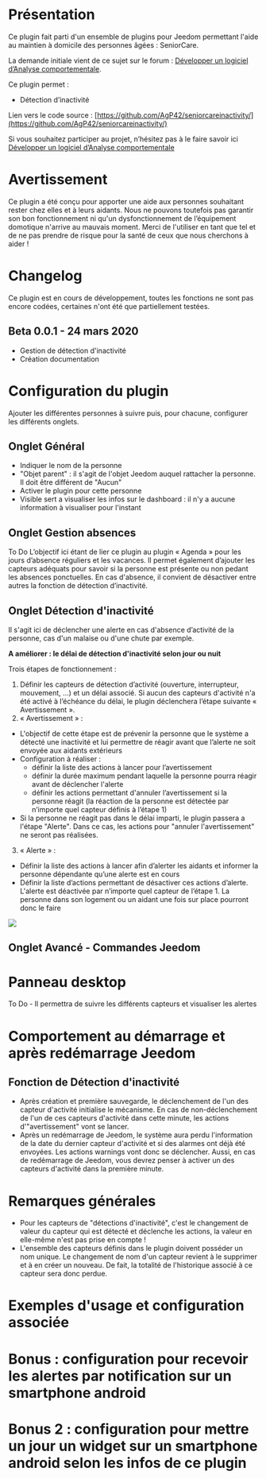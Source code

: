 Présentation
============

Ce plugin fait parti d'un ensemble de plugins pour Jeedom permettant l'aide au maintien à domicile des personnes âgées : SeniorCare.

La demande initiale vient de ce sujet sur le forum : [Développer un logiciel d’Analyse comportementale](https://community.jeedom.com/t/developper-un-logiciel-danalyse-comportementale/19111/2).

Ce plugin permet :

* Détection d’inactivité

Lien vers le code source : [https://github.com/AgP42/seniorcareinactivity/](https://github.com/AgP42/seniorcareinactivity/)

Si vous souhaitez participer au projet, n’hésitez pas à le faire savoir ici [Développer un logiciel d’Analyse comportementale](https://community.jeedom.com/t/developper-un-logiciel-danalyse-comportementale/19111/2)

Avertissement
==========

Ce plugin a été conçu pour apporter une aide aux personnes souhaitant rester chez elles et à leurs aidants.
Nous ne pouvons toutefois pas garantir son bon fonctionnement ni qu'un dysfonctionnement de l’équipement domotique n'arrive au mauvais moment.
Merci de l'utiliser en tant que tel et de ne pas prendre de risque pour la santé de ceux que nous cherchons à aider !

Changelog
==========

Ce plugin est en cours de développement, toutes les fonctions ne sont pas encore codées, certaines n'ont été que partiellement testées.

Beta 0.0.1 - 24 mars 2020
---

* Gestion de détection d'inactivité
* Création documentation

Configuration du plugin
========================

Ajouter les différentes personnes à suivre puis, pour chacune, configurer les différents onglets.

Onglet Général
---
* Indiquer le nom de la personne
* "Objet parent" : il s'agit de l'objet Jeedom auquel rattacher la personne. Il doit être différent de "Aucun"
* Activer le plugin pour cette personne
* Visible sert a visualiser les infos sur le dashboard : il n'y a aucune information à visualiser pour l'instant

Onglet **Gestion absences**
---
To Do
L’objectif ici étant de lier ce plugin au plugin « Agenda » pour les jours d’absence réguliers et les vacances.
Il permet également d’ajouter les capteurs adéquats pour savoir si la personne est présente ou non pedant les absences ponctuelles.
En cas d'absence, il convient de désactiver entre autres la fonction de détection d’inactivité.

Onglet **Détection d'inactivité**
---
Il s'agit ici de déclencher une alerte en cas d'absence d’activité de la personne, cas d'un malaise ou d'une chute par exemple.

**A améliorer : le délai de détection d'inactivité selon jour ou nuit**

Trois étapes de fonctionnement :

1. Définir les capteurs de détection d’activité (ouverture, interrupteur, mouvement, …) et un délai associé. Si aucun des capteurs d'activité n'a été activé à l’échéance du délai, le plugin déclenchera l’étape suivante « Avertissement ».
2. « Avertissement » :
  * L'objectif de cette étape est de prévenir la personne que le système a détecté une inactivité et lui permettre de réagir avant que l’alerte ne soit envoyée aux aidants extérieurs
  * Configuration à réaliser :
    - définir la liste des actions à lancer pour l’avertissement
    - définir la durée maximum pendant laquelle la personne pourra réagir avant de déclencher l'alerte
    - définir les actions permettant d'annuler l’avertissement si la personne réagit (la réaction de la personne est détectée par n’importe quel capteur définis à l’étape 1)
  * Si la personne ne réagit pas dans le délai imparti, le plugin passera a l'étape "Alerte". Dans ce cas, les actions pour "annuler l'avertissement" ne seront pas réalisées.
3. « Alerte » :
  * Définir la liste des actions à lancer afin d’alerter les aidants et informer la personne dépendante qu’une alerte est en cours
  * Définir la liste d’actions permettant de désactiver ces actions d’alerte. L'alerte est déactivée par n’importe quel capteur de l’étape 1. La personne dans son logement ou un aidant une fois sur place pourront donc le faire

![](https://raw.githubusercontent.com/AgP42/seniorcareinactivity/dev/docs/assets/images/Detection_inactivite.png)

Onglet **Avancé - Commandes Jeedom**
---

Panneau desktop
================

To Do - Il permettra de suivre les différents capteurs et visualiser les alertes

Comportement au démarrage et après redémarrage Jeedom
======

Fonction de **Détection d'inactivité**
---
* Après création et première sauvegarde, le déclenchement de l'un des capteur d'activité initialise le mécanisme. En cas de non-déclenchement de l'un de ces capteurs d'activité dans cette minute, les actions d'"avertissement" vont se lancer.
* Après un redémarrage de Jeedom, le système aura perdu l'information de la date du dernier capteur d'activité et si des alarmes ont déjà été envoyées. Les actions warnings vont donc se déclencher. Aussi, en cas de redémarrage de Jeedom, vous devrez penser à activer un des capteurs d'activité dans la première minute.


Remarques générales
===
* Pour les capteurs de "détections d'inactivité", c'est le changement de valeur du capteur qui est détecté et déclenche les actions, la valeur en elle-même n'est pas prise en compte !
* L'ensemble des capteurs définis dans le plugin doivent posséder un nom unique. Le changement de nom d'un capteur revient à le supprimer et à en créer un nouveau. De fait, la totalité de l'historique associé à ce capteur sera donc perdue.

Exemples d'usage et configuration associée
========================

Bonus : configuration pour recevoir les alertes par notification sur un smartphone android
========================

Bonus 2 : configuration pour mettre un jour un widget sur un smartphone android selon les infos de ce plugin
========================
